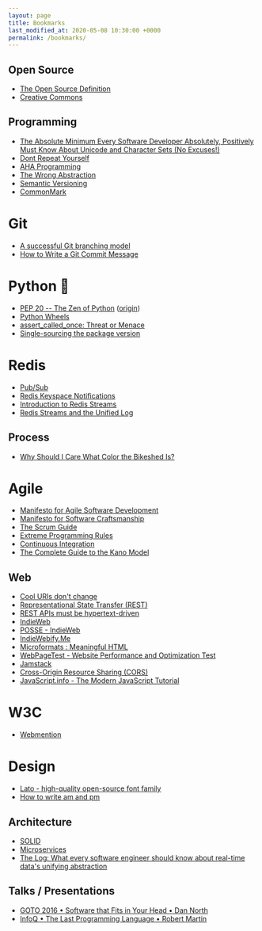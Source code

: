 ```yaml
---
layout: page
title: Bookmarks
last_modified_at: 2020-05-08 10:30:00 +0000
permalink: /bookmarks/
---
```


Open Source
-----------

* [The Open Source Definition](https://opensource.org/definition)
* [Creative Commons](https://creativecommons.org/)

Programming
-----------

* [The Absolute Minimum Every Software Developer Absolutely, Positively Must Know About Unicode and Character Sets (No Excuses!)](https://www.joelonsoftware.com/articles/Unicode.html)
* [Dont Repeat Yourself](http://c2.com/cgi/wiki?DontRepeatYourself)
* [AHA Programming](https://kentcdodds.com/blog/aha-programming)
* [The Wrong Abstraction](https://www.sandimetz.com/blog/2016/1/20/the-wrong-abstraction)
* [Semantic Versioning](https://semver.org/)
* [CommonMark](https://commonmark.org/)

Git
===

* [A successful Git branching model](https://nvie.com/posts/a-successful-git-branching-model/)
* [How to Write a Git Commit Message](https://chris.beams.io/posts/git-commit/)

Python 🐍
========

* [PEP 20 -- The Zen of Python](https://www.python.org/dev/peps/pep-0020/) ([origin](https://mail.python.org/pipermail/python-list/1999-June/001951.html))
* [Python Wheels](https://pythonwheels.com/)
* [assert_called_once: Threat or Menace](https://engineeringblog.yelp.com/2015/02/assert_called_once-threat-or-menace.html)
* [Single-sourcing the package version](https://packaging.python.org/guides/single-sourcing-package-version/#single-sourcing-the-version)

Redis
=====
* [Pub/Sub](https://redis.io/topics/pubsub)
* [Redis Keyspace Notifications](https://redis.io/topics/notifications)
* [Introduction to Redis Streams](https://redis.io/topics/streams-intro)
* [Redis Streams and the Unified Log](https://brandur.org/redis-streams)

Process
-------

* [Why Should I Care What Color the Bikeshed Is?](http://bikeshed.org/)

Agile
=====

* [Manifesto for Agile Software Development](https://agilemanifesto.org/)
* [Manifesto for Software Craftsmanship](http://manifesto.softwarecraftsmanship.org/)
* [The Scrum Guide](https://scrumguides.org/scrum-guide.html)
* [Extreme Programming Rules](http://www.extremeprogramming.org/rules.html)
* [Continuous Integration](https://martinfowler.com/articles/continuousIntegration.html)
* [The Complete Guide to the Kano Model](https://foldingburritos.com/kano-model/)

Web
---

* [Cool URIs don't change](https://www.w3.org/Provider/Style/URI.html)
* [Representational State Transfer (REST)](https://www.ics.uci.edu/~fielding/pubs/dissertation/rest_arch_style.htm)
* [REST APIs must be hypertext-driven](https://roy.gbiv.com/untangled/2008/rest-apis-must-be-hypertext-driven)
* [IndieWeb](https://indieweb.org/)
* [POSSE - IndieWeb](https://indieweb.org/POSSE)
* [IndieWebify.Me](https://indiewebify.me/)
* [Microformats : Meaningful HTML](https://microformats.io/)
* [WebPageTest - Website Performance and Optimization Test](https://www.webpagetest.org)
* [Jamstack](https://jamstack.org/)
* [Cross-Origin Resource Sharing (CORS)](https://developer.mozilla.org/en-US/docs/Web/HTTP/CORS)
* [JavaScript.info - The Modern JavaScript Tutorial](https://javascript.info/)

W3C
===
* [Webmention](https://www.w3.org/TR/webmention/)

Design
======

* [Lato - high-quality open-source font family](https://www.latofonts.com/lato-free-fonts/)
* [How to write am and pm](http://overthinkingdesign.com/2015/02/how-to-write-am-and-pm/)

Architecture
------------

* [SOLID](https://en.wikipedia.org/wiki/SOLID_%28object-oriented_design%29)
* [Microservices](https://martinfowler.com/articles/microservices.html)
* [The Log: What every software engineer should know about real-time data's unifying abstraction](https://engineering.linkedin.com/distributed-systems/log-what-every-software-engineer-should-know-about-real-time-datas-unifying)

Talks / Presentations
-------------------

* [GOTO 2016 • Software that Fits in Your Head • Dan North](https://www.youtube.com/watch?v=4Y0tOi7QWqM)
* [InfoQ • The Last Programming Language • Robert Martin](https://www.infoq.com/presentations/history-future-programming-languages/)
